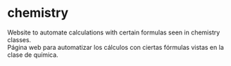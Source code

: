 # chemistry
Website to automate calculations with certain formulas seen in chemistry classes.  
Página web para automatizar los cálculos con ciertas fórmulas vistas en la clase de química.  
